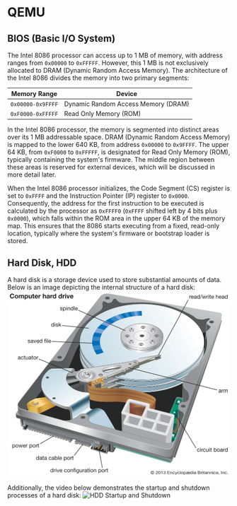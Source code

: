 # QEMU

## BIOS (Basic I/O System)

The Intel 8086 processor can access up to 1 MB of memory, 
with address ranges from `0x00000` to `0xFFFFF`.
However, this 1 MB is not exclusively allocated to DRAM (Dynamic Random Access Memory).
The architecture of the Intel 8086 divides the memory into two primary segments:

| Memory Range      | Device                                 |
|-------------------|----------------------------------------|
| `0x00000-0x9FFFF` | Dynamic Random Access Memory (DRAM)    |
| `0xF0000-0xFFFFF` | Read Only Memory (ROM)                 |

In the Intel 8086 processor, the memory is segmented into distinct
areas over its 1 MB addressable space. DRAM (Dynamic Random Access Memory)
is mapped to the lower 640 KB, from address `0x00000` to `0x9FFFF`.
The upper 64 KB, from `0xF0000` to `0xFFFFF`, is designated for
Read Only Memory (ROM), typically containing the system's firmware.
The middle region between these areas is reserved for external devices,
which will be discussed in more detail later.

When the Intel 8086 processor initializes, the Code Segment (CS) register is set to
`0xFFFF` and the Instruction Pointer (IP) register to `0x0000`.
Consequently, the address for the first instruction to be executed is
calculated by the processor as `0xFFFF0` (`0xFFFF` shifted left by 4 bits plus `0x0000`),
which falls within the ROM area in the upper 64 KB of the memory map.
This ensures that the 8086 starts executing from a fixed, read-only location,
typically where the system's firmware or bootstrap loader is stored.

## Hard Disk, HDD

A hard disk is a storage device used to store substantial amounts of data.
Below is an image depicting the internal structure of a hard disk:
![HDD Internal Structure](./hard-drive.png)

Additionally, the video below demonstrates the startup
and shutdown processes of a hard disk:
![HDD Startup and Shutdown](./HDD_Startup_and_Shutdown.gif)

